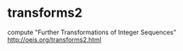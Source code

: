 # transforms2
compute "Further Transformations of Integer Sequences" http://oeis.org/transforms2.html
